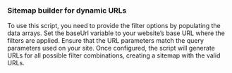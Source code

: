 ### Sitemap builder for dynamic URLs

To use this script, you need to provide the filter options by populating the data arrays. Set the baseUrl variable to your website’s base URL where the filters are applied. Ensure that the URL parameters match the query parameters used on your site. Once configured, the script will generate URLs for all possible filter combinations, creating a sitemap with the valid URLs.